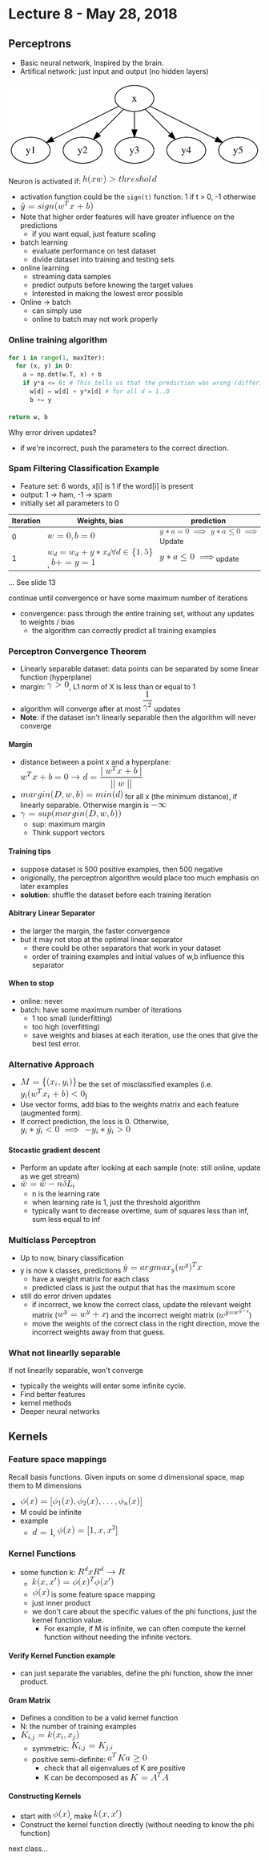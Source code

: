 # Lecture 8 - May 28, 2018

## Perceptrons
- Basic neural network, Inspired by the brain.
- Artifical network: just input and output (no hidden layers)


![graph-ed832f79-d8e7-47a4-9f2a-f7786c335fa0](data/lecture8/graph-ed832f79-d8e7-47a4-9f2a-f7786c335fa0.svg)

Neuron is activated if: ![latex-c9c9d0ec-c511-4e23-8f13-37c91a81db6d](data/lecture8/latex-c9c9d0ec-c511-4e23-8f13-37c91a81db6d.png)
- activation function could be the `sign(t)` function: 1 if t > 0, -1 otherwise
- ![latex-8eb7b329-6923-4fa0-92d3-dab7f6db69fc](data/lecture8/latex-8eb7b329-6923-4fa0-92d3-dab7f6db69fc.png)
- Note that higher order features will have greater influence on the predictions
  - if you want equal, just feature scaling
- batch learning
  - evaluate performance on test dataset
  - divide dataset into training and testing sets
- online learning
  - streaming data samples
  - predict outputs before knowing the target values
  - Interested in making the lowest error possible
- Online -> batch
  - can simply use
  - online to batch may not work properly

### Online training algorithm

```python
for i in range(1, maxIter):
  for (x, y) in D:
    a = np.dot(w.T, x) + b
    if y*a <= 0: # This tells us that the prediction was wrong (differing signs)
      w[d] = w[d] + y*x[d] # for all d = 1..D
      b += y

return w, b
```

Why error driven updates?
- if we're incorrect, push the parameters to the correct direction.

### Spam Filtering Classification Example
- Feature set: 6 words, x[i] is 1 if the word[i] is present
- output: 1 -> ham, -1 -> spam
- initially set all parameters to 0

| Iteration | Weights, bias | prediction |
|-|-|-|
| 0 | ![latex-7efd183f-a8c4-419b-94fb-2e7966653e53](data/lecture8/latex-7efd183f-a8c4-419b-94fb-2e7966653e53.png) | ![latex-d140a0a5-68a1-46ea-bfe5-fbbad15e6605](data/lecture8/latex-d140a0a5-68a1-46ea-bfe5-fbbad15e6605.png) Update|
| 1 | ![latex-d910d5df-275f-431e-9b20-8b21a1aa04e3](data/lecture8/latex-d910d5df-275f-431e-9b20-8b21a1aa04e3.png), ![latex-88bdb21e-9415-4538-be8d-127bac1df9d0](data/lecture8/latex-88bdb21e-9415-4538-be8d-127bac1df9d0.png) | ![latex-a4908084-ccff-427d-896b-9d2773dca402](data/lecture8/latex-a4908084-ccff-427d-896b-9d2773dca402.png) update |
... See slide 13

continue until convergence or have some maximum number of iterations
- convergence: pass through the entire training set, without any updates to weights / bias
  - the algorithm can correctly predict all training examples

### Perceptron Convergence Theorem
- Linearly separable dataset: data points can be separated by some linear function (hyperplane)
- margin: ![latex-732d94a1-78db-40e7-a1e1-5dbbc3dab469](data/lecture8/latex-732d94a1-78db-40e7-a1e1-5dbbc3dab469.png), L1 norm of X is less than or equal to 1
- algorithm will converge after at most ![latex-96f795f3-8467-403d-a6d2-31afe52aaab1](data/lecture8/latex-96f795f3-8467-403d-a6d2-31afe52aaab1.png) updates
- **Note**: if the dataset isn't linearly separable then the algorithm will never converge

#### Margin
- distance between a point x and a hyperplane: ![latex-bda4fe0c-d360-4ae7-a91b-7961c3542d3a](data/lecture8/latex-bda4fe0c-d360-4ae7-a91b-7961c3542d3a.png)
- ![latex-584d7881-c5fd-43f4-a724-cc11e485c227](data/lecture8/latex-584d7881-c5fd-43f4-a724-cc11e485c227.png) for all x (the minimum distance), if linearly separable. Otherwise margin is ![latex-d2cede7a-cf3b-47cf-99d2-f5cfb84e1d67](data/lecture8/latex-d2cede7a-cf3b-47cf-99d2-f5cfb84e1d67.png)
- ![latex-1ee7cb75-b920-4f78-b9cf-82538f878848](data/lecture8/latex-1ee7cb75-b920-4f78-b9cf-82538f878848.png)
  - sup: maximum margin
  - Think support vectors

#### Training tips
- suppose dataset is 500 positive examples, then 500 negative
- origionally, the perceptron algorithm would place too much emphasis on later examples
- **solution**: shuffle the dataset before each training iteration

#### Abitrary Linear Separator
- the larger the margin, the faster convergence
- but it may not stop at the optimal linear separator
  - there could be other separators that work in your dataset
  - order of training examples and initial values of w,b influence this separator

#### When to stop
- online: never
- batch: have some maximum number of iterations
  - 1 too small (underfitting)
  - too high (overfitting)
  - save weights and biases at each iteration, use the ones that give the best test error.

### Alternative Approach
- ![latex-a0f2d146-9377-403e-b717-e78db9bc852d](data/lecture8/latex-a0f2d146-9377-403e-b717-e78db9bc852d.png) be the set of misclassified examples (i.e. ![latex-042afa4b-99b1-4645-89d6-21a5f381bf61](data/lecture8/latex-042afa4b-99b1-4645-89d6-21a5f381bf61.png))
- Use vector forms, add bias to the weights matrix and each feature (augmented form).
- If correct prediction, the loss is 0. Otherwise, ![latex-ed6a127b-520f-4e57-a821-b7f4d482d78f](data/lecture8/latex-ed6a127b-520f-4e57-a821-b7f4d482d78f.png)

#### Stocastic gradient descent
- Perform an update after looking at each sample (note: still online, update as we get stream)
- ![latex-8a3bf570-8a66-4b16-b05f-85828ee40a5a](data/lecture8/latex-8a3bf570-8a66-4b16-b05f-85828ee40a5a.png)
  - n is the learning rate
  - when learning rate is 1, just the threshold algorithm
  - typically want to decrease overtime, sum of squares less than inf, sum less equal to inf

### Multiclass Perceptron
- Up to now, binary classification
- y is now k classes, predictions ![latex-8b522fcd-2776-4316-a226-4bd999bb1b8f](data/lecture8/latex-8b522fcd-2776-4316-a226-4bd999bb1b8f.png)
  - have a weight matrix for each class
  - predicted class is just the output that has the maximum score
- still do error driven updates
  - if incorrect, we know the correct class, update the relevant weight matrix (![latex-d00daf87-0bad-4be5-8580-ef21b5c49d59](data/lecture8/latex-d00daf87-0bad-4be5-8580-ef21b5c49d59.png)) and the incorrect weight matrix (![latex-ed8eea1d-922a-46e9-b8a1-0d98cbe3f77a](data/lecture8/latex-ed8eea1d-922a-46e9-b8a1-0d98cbe3f77a.png))
  - move the weights of the correct class in the right direction, move the incorrect weights away from that guess.

### What not linearlly separable

If not linearlly separable, won't converge
- typically the weights will enter some infinite cycle.
- Find better features
- kernel methods
- Deeper neural networks

## Kernels

### Feature space mappings

Recall basis functions.
Given inputs on some d dimensional space, map them to M dimensions
- ![latex-81392f66-1465-4442-baef-b1b26981b20d](data/lecture8/latex-81392f66-1465-4442-baef-b1b26981b20d.png)
- M could be infinite
- example
  - ![latex-7890e9d2-2249-4ede-99af-e0af87dc153e](data/lecture8/latex-7890e9d2-2249-4ede-99af-e0af87dc153e.png), ![latex-68988f3f-80b9-497b-9407-8fe396accc89](data/lecture8/latex-68988f3f-80b9-497b-9407-8fe396accc89.png)

### Kernel Functions
- some function k: ![latex-89508b75-f424-4888-90be-fe0f4cfc7a62](data/lecture8/latex-89508b75-f424-4888-90be-fe0f4cfc7a62.png)
  - ![latex-2ae80aec-527e-47f8-aa79-8042b5da1824](data/lecture8/latex-2ae80aec-527e-47f8-aa79-8042b5da1824.png)
  - ![latex-8444273e-eab5-44df-b3d0-391ee17aa43c](data/lecture8/latex-8444273e-eab5-44df-b3d0-391ee17aa43c.png) is some feature space mapping
  - just inner product
  - we don't care about the specific values of the phi functions, just the kernel function value.
    - For example, if M is infinite, we can often compute the kernel function without needing the infinite vectors.

#### Verify Kernel Function example
- can just separate the variables, define the phi function, show the inner product.

#### Gram Matrix
- Defines a condition to be a valid kernel function
- N: the number of training examples
- ![latex-acb14fca-a5f9-4ace-b6b4-2de611f351b4](data/lecture8/latex-acb14fca-a5f9-4ace-b6b4-2de611f351b4.png)
  - symmetric: ![latex-1f0e2d50-f635-4654-978c-f493fd26f703](data/lecture8/latex-1f0e2d50-f635-4654-978c-f493fd26f703.png)
  - positive semi-definite: ![latex-882ecb93-ab27-4c20-a9cc-8debfb57ba96](data/lecture8/latex-882ecb93-ab27-4c20-a9cc-8debfb57ba96.png)
    - check that all eigenvalues of K are positive
    - K can be decomposed as ![latex-711cfbe8-5061-49bd-b214-93f8a2256530](data/lecture8/latex-711cfbe8-5061-49bd-b214-93f8a2256530.png)

#### Constructing Kernels
- start with ![latex-fb58c2bb-2d27-44c5-8f47-a8d6f8f9eebc](data/lecture8/latex-fb58c2bb-2d27-44c5-8f47-a8d6f8f9eebc.png), make ![latex-b6ba1767-f6d6-4d6c-b311-72e0bf290be0](data/lecture8/latex-b6ba1767-f6d6-4d6c-b311-72e0bf290be0.png)
- Construct the kernel function directly (without needing to know the phi function)

next class...
